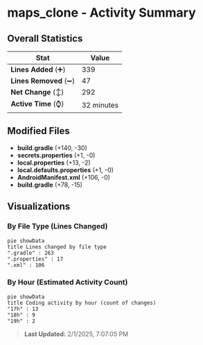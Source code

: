 # maps_clone - Activity Summary 

## Overall Statistics

| Stat                   | Value                                                             |
| ---------------------- | ----------------------------------------------------------------- |
| **Lines Added** (➕)   | 339                                          |
| **Lines Removed** (➖) | 47                                        |
| **Net Change** (↕)    | 292                |
| **Active Time** (⌚)   | 32 minutes |


## Modified Files
- **build.gradle** (+140, -30)
- **secrets.properties** (+1, -0)
- **local.properties** (+13, -2)
- **local.defaults.properties** (+1, -0)
- **AndroidManifest.xml** (+106, -0)
- **build.gradle** (+78, -15)

## Visualizations

### By File Type (Lines Changed)

```mermaid
pie showData
title Lines changed by file type
".gradle" : 263
".properties" : 17
".xml" : 106
```

### By Hour (Estimated Activity Count)

```mermaid
pie showData
title Coding activity by hour (count of changes)
"17h" : 13
"18h" : 9
"19h" : 2
```


> **Last Updated:** 2/1/2025, 7:07:05 PM